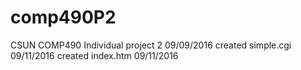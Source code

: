 # comp490P2
CSUN COMP490 Individual project 2
09/09/2016 created simple.cgi
09/11/2016 created index.htm
09/11/2016 
